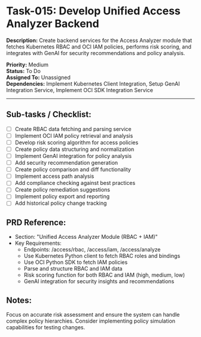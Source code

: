# Task-015: Develop Unified Access Analyzer Backend

**Description:**
Create backend services for the Access Analyzer module that fetches Kubernetes RBAC and OCI IAM policies, performs risk scoring, and integrates with GenAI for security recommendations and policy analysis.

**Priority:** Medium  
**Status:** To Do  
**Assigned To:** Unassigned  
**Dependencies:** Implement Kubernetes Client Integration, Setup GenAI Integration Service, Implement OCI SDK Integration Service

---

## Sub-tasks / Checklist:
- [ ] Create RBAC data fetching and parsing service
- [ ] Implement OCI IAM policy retrieval and analysis
- [ ] Develop risk scoring algorithm for access policies
- [ ] Create policy data structuring and normalization
- [ ] Implement GenAI integration for policy analysis
- [ ] Add security recommendation generation
- [ ] Create policy comparison and diff functionality
- [ ] Implement access path analysis
- [ ] Add compliance checking against best practices
- [ ] Create policy remediation suggestions
- [ ] Implement policy export and reporting
- [ ] Add historical policy change tracking

## PRD Reference:
* Section: "Unified Access Analyzer Module (RBAC + IAM)"
* Key Requirements:
    * Endpoints: /access/rbac, /access/iam, /access/analyze
    * Use Kubernetes Python client to fetch RBAC roles and bindings
    * Use OCI Python SDK to fetch IAM policies
    * Parse and structure RBAC and IAM data
    * Risk scoring function for both RBAC and IAM (high, medium, low)
    * GenAI integration for security insights and recommendations

## Notes:
Focus on accurate risk assessment and ensure the system can handle complex policy hierarchies. Consider implementing policy simulation capabilities for testing changes. 